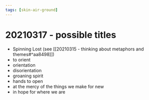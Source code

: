 ```yaml
---
tags: [skin-air-ground] 
---
```


# 20210317 - possible titles

- Spinning Lost (see [[20210315 - thinking about metaphors and themes#^aa8498]])
- to orient
- orientation
- disorientation
- groaning spirit
- hands to open 
- at the mercy of the things we make for new
- in hope for where we are